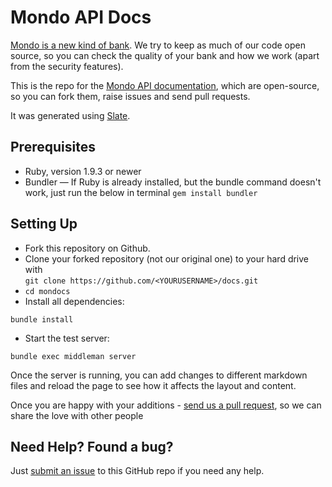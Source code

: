 Mondo API Docs
========

[Mondo is a new kind of bank](https://getmondo.co.uk). We try to keep as much of our code open source, so you can check the quality of your bank and how we work (apart from the security features). 

This is the repo for the [Mondo API documentation](https://getmondo.co.uk/docs), which are open-source, so you can fork them, raise issues and send pull requests. 

It was generated using [Slate](http://tripit.github.io/slate).

## Prerequisites

- Ruby, version 1.9.3 or newer
- Bundler — If Ruby is already installed, but the bundle command doesn't work, just run the below in terminal
```gem install bundler``` 

## Setting Up

- Fork this repository on Github.
- Clone your forked repository (not our original one) to your hard drive with  
```git clone https://github.com/<YOURUSERNAME>/docs.git```
- ```cd mondocs```
- Install all dependencies: 
```shell
bundle install
```
- Start the test server: 
```shell
bundle exec middleman server
```
Once the server is running, you can add changes to different markdown files and reload the page to see how it affects the layout and content. 

Once you are happy with your additions - [send us a pull request](https://github.com/mondough/docs/pulls), so we can share the love with other people

Need Help? Found a bug?
--------------------

Just [submit an issue](https://github.com/mondough/docs/issues) to this GitHub repo if you need any help. 
